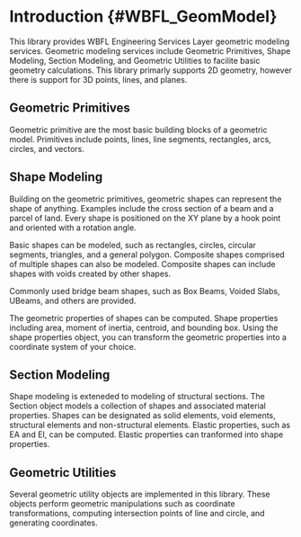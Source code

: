 Introduction {#WBFL_GeomModel}
================
This library provides WBFL Engineering Services Layer geometric modeling services. Geometric modeling services include Geometric Primitives, Shape Modeling, Section Modeling, and Geometric Utilities to facilite basic geometry calculations. This library primarly supports 2D geometry, however there is support for 3D points, lines, and planes.

Geometric Primitives
--------------------
Geometric primitive are the most basic building blocks of a geometric model. Primitives include points, lines, line segments, rectangles, arcs, circles, and vectors.

Shape Modeling
---------------
Building on the geometric primitives, geometric shapes can represent the shape of anything. Examples include the cross section of a beam and a parcel of land. Every shape is positioned on the XY plane by a hook point and oriented with a rotation angle.

Basic shapes can be modeled, such as rectangles, circles, circular segments, triangles, and a general polygon. Composite shapes comprised of multiple shapes can also be modeled. Composite shapes can include shapes with voids created by other shapes. 

Commonly used bridge beam shapes, such as Box Beams, Voided Slabs, UBeams, and others are provided.

The geometric properties of shapes can be computed. Shape properties including area, moment of inertia, centroid, and bounding box. Using the shape properties object, you can transform the geometric properties into a coordinate system of your choice.

Section Modeling
----------------
Shape modeling is exteneded to modeling of structural sections. The Section object models a collection of shapes and associated material properties. Shapes can be designated as solid elements, void elements, structural elements and non-structural elements. Elastic properties, such as EA and EI, can be computed. Elastic properties can tranformed into shape properties.

Geometric Utilities
--------------------
Several geometric utility objects are implemented in this library. These objects perform geometric manipulations such as coordinate transformations, computing intersection points of line and circle, and generating coordinates.
 

